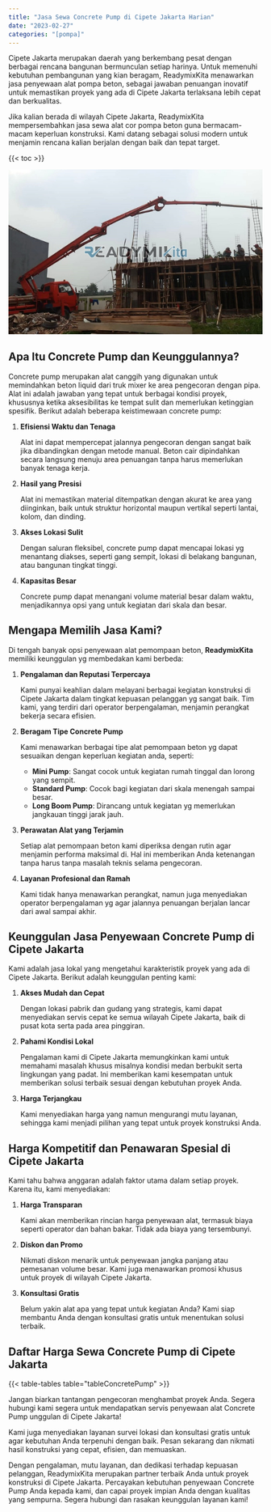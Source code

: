 ```yaml
---
title: "Jasa Sewa Concrete Pump di Cipete Jakarta Harian"
date: "2023-02-27"
categories: "[pompa]"
---
```


Cipete Jakarta merupakan daerah yang berkembang pesat dengan berbagai rencana bangunan bermunculan setiap harinya. Untuk memenuhi kebutuhan pembangunan yang kian beragam, ReadymixKita menawarkan jasa penyewaan alat pompa beton, sebagai jawaban penuangan inovatif untuk memastikan proyek yang ada di Cipete Jakarta terlaksana lebih cepat dan berkualitas.

Jika kalian berada di wilayah Cipete Jakarta, ReadymixKita mempersembahkan jasa sewa alat cor pompa beton guna bermacam-macam keperluan konstruksi. Kami datang sebagai solusi modern untuk menjamin rencana kalian berjalan dengan baik dan tepat target.

{{< toc >}}

![Jasa Sewa Concrete Pump di Cipete Jakarta Harian](/images/pompa/sewa-pompa-19.jpg)

## Apa Itu Concrete Pump dan Keunggulannya?

Concrete pump merupakan alat canggih yang digunakan untuk memindahkan beton liquid dari truk mixer ke area pengecoran dengan pipa. Alat ini adalah jawaban yang tepat untuk berbagai kondisi proyek, khususnya ketika aksesibilitas ke tempat sulit dan memerlukan ketinggian spesifik. Berikut adalah beberapa keistimewaan concrete pump:

1. **Efisiensi Waktu dan Tenaga**

   Alat ini dapat mempercepat jalannya pengecoran dengan sangat baik jika dibandingkan dengan metode manual. Beton cair dipindahkan secara langsung menuju area penuangan tanpa harus memerlukan banyak tenaga kerja.

2. **Hasil yang Presisi**

   Alat ini memastikan material ditempatkan dengan akurat ke area yang diinginkan, baik untuk struktur horizontal maupun vertikal seperti lantai, kolom, dan dinding.

3. **Akses Lokasi Sulit**

   Dengan saluran fleksibel, concrete pump dapat mencapai lokasi yg menantang diakses, seperti gang sempit, lokasi di belakang bangunan, atau bangunan tingkat tinggi.

4. **Kapasitas Besar**

   Concrete pump dapat menangani volume material besar dalam waktu, menjadikannya opsi yang untuk kegiatan dari skala dan besar.

## Mengapa Memilih Jasa Kami?

Di tengah banyak opsi penyewaan alat pemompaan beton, **ReadymixKita** memiliki keunggulan yg membedakan kami berbeda:

1. **Pengalaman dan Reputasi Terpercaya**

   Kami punyai keahlian dalam melayani berbagai kegiatan konstruksi di Cipete Jakarta dalam tingkat kepuasan pelanggan yg sangat baik. Tim kami, yang terdiri dari operator berpengalaman, menjamin perangkat bekerja secara efisien.

2. **Beragam Tipe Concrete Pump**

   Kami menawarkan berbagai tipe alat pemompaan beton yg dapat sesuaikan dengan keperluan kegiatan anda, seperti:
   - **Mini Pump**: Sangat cocok untuk kegiatan rumah tinggal dan lorong yang sempit.
   - **Standard Pump**: Cocok bagi kegiatan dari skala menengah sampai besar.
   - **Long Boom Pump**: Dirancang untuk kegiatan yg memerlukan jangkauan tinggi jarak jauh.

3. **Perawatan Alat yang Terjamin**

   Setiap alat pemompaan beton kami diperiksa dengan rutin agar menjamin performa maksimal di. Hal ini memberikan Anda ketenangan tanpa harus tanpa masalah teknis selama pengecoran.

4. **Layanan Profesional dan Ramah**

   Kami tidak hanya menawarkan perangkat, namun juga menyediakan operator berpengalaman yg agar jalannya penuangan berjalan lancar dari awal sampai akhir.

## Keunggulan Jasa Penyewaan Concrete Pump di Cipete Jakarta

Kami adalah jasa lokal yang mengetahui karakteristik proyek yang ada di Cipete Jakarta. Berikut adalah keunggulan penting kami:

1. **Akses Mudah dan Cepat**

   Dengan lokasi pabrik dan gudang yang strategis, kami dapat menyediakan servis cepat ke semua wilayah Cipete Jakarta, baik di pusat kota serta pada area pinggiran.

2. **Pahami Kondisi Lokal**

   Pengalaman kami di Cipete Jakarta memungkinkan kami untuk memahami masalah khusus misalnya kondisi medan berbukit serta lingkungan yang padat. Ini memberikan kami kesempatan untuk memberikan solusi terbaik sesuai dengan kebutuhan proyek Anda.

3. **Harga Terjangkau**

   Kami menyediakan harga yang namun mengurangi mutu layanan, sehingga kami menjadi pilihan yang tepat untuk proyek konstruksi Anda.

## Harga Kompetitif dan Penawaran Spesial di Cipete Jakarta

Kami tahu bahwa anggaran adalah faktor utama dalam setiap proyek. Karena itu, kami menyediakan:

1. **Harga Transparan**

   Kami akan memberikan rincian harga penyewaan alat, termasuk biaya seperti operator dan bahan bakar. Tidak ada biaya yang tersembunyi.

2. **Diskon dan Promo**

   Nikmati diskon menarik untuk penyewaan jangka panjang atau pemesanan volume besar. Kami juga menawarkan promosi khusus untuk proyek di wilayah Cipete Jakarta.

3. **Konsultasi Gratis**

   Belum yakin alat apa yang tepat untuk kegiatan Anda? Kami siap membantu Anda dengan konsultasi gratis untuk menentukan solusi terbaik.

## Daftar Harga Sewa Concrete Pump di Cipete Jakarta

{{< table-tables table="tableConcretePump" >}}

Jangan biarkan tantangan pengecoran menghambat proyek Anda. Segera hubungi kami segera untuk mendapatkan servis penyewaan alat Concrete Pump unggulan di Cipete Jakarta!

Kami juga menyediakan layanan survei lokasi dan konsultasi gratis untuk agar kebutuhan Anda terpenuhi dengan baik. Pesan sekarang dan nikmati hasil konstruksi yang cepat, efisien, dan memuaskan.

Dengan pengalaman, mutu layanan, dan dedikasi terhadap kepuasan pelanggan, ReadymixKita merupakan partner terbaik Anda untuk proyek konstruksi di Cipete Jakarta. Percayakan kebutuhan penyewaan Concrete Pump Anda kepada kami, dan capai proyek impian Anda dengan kualitas yang sempurna. Segera hubungi dan rasakan keunggulan layanan kami!